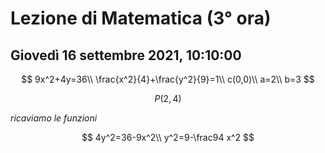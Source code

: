 # Lezione di Matematica (3° ora) 
## Giovedì 16 settembre 2021, 10:10:00

$$
9x^2+4y=36\\
\frac{x^2}{4}+\frac{y^2}{9}=1\\
c(0,0)\\
a=2\\
b=3
$$

$$
P(2,4)
$$

$ricaviamo$ $le$ $funzioni$

$$
4y^2=36-9x^2\\
y^2=9-\frac94 x^2 
$$
<!--stackedit_data:
eyJoaXN0b3J5IjpbMjAzNjM1MTU1NiwtMjI1Mzg0MjAyLC05NT
E0MjE0MTNdfQ==
-->